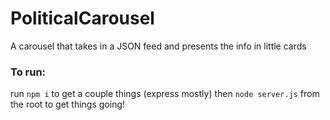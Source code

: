 # PoliticalCarousel
A carousel that takes in a JSON feed and presents the info in little cards

### To run:
run `npm i` to get a couple things (express mostly)
then `node server.js` from the root to get things going!
